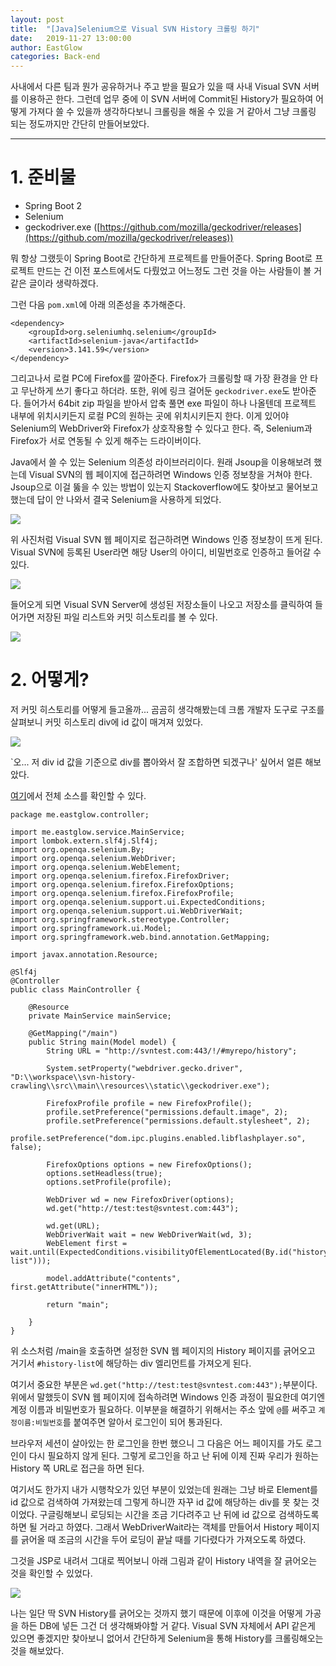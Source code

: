 ```yaml
---
layout: post
title:  "[Java]Selenium으로 Visual SVN History 크롤링 하기"
date:   2019-11-27 13:00:00
author: EastGlow
categories: Back-end
---
```


사내에서 다른 팀과 뭔가 공유하거나 주고 받을 필요가 있을 때 사내 Visual SVN 서버를 이용하곤 한다. 그런데 업무 중에 이 SVN 서버에 Commit된 History가 필요하여 어떻게 가져다 쓸 수 있을까 생각하다보니 크롤링을 해올 수 있을 거 같아서 그냥 크롤링 되는 정도까지만 간단히 만들어보았다.

***

# 1. 준비물

- Spring Boot 2
- Selenium
- geckodriver.exe ([https://github.com/mozilla/geckodriver/releases](https://github.com/mozilla/geckodriver/releases))

뭐 항상 그랬듯이 Spring Boot로 간단하게 프로젝트를 만들어준다. Spring Boot로 프로젝트 만드는 건 이전 포스트에서도 다뤘었고 어느정도 그런 것을 아는 사람들이 볼 거 같은 글이라 생략하겠다.

그런 다음 `pom.xml`에  아래 의존성을 추가해준다.
```
<dependency>  
    <groupId>org.seleniumhq.selenium</groupId>  
    <artifactId>selenium-java</artifactId>  
    <version>3.141.59</version>  
</dependency>
```

그리고나서 로컬 PC에 Firefox를 깔아준다. Firefox가 크롤링할 때 가장 환경을 안 타고 무난하게 쓰기 좋다고 하더라. 또한, 위에 링크 걸어둔 `geckodriver.exe`도 받아준다. 들어가서 64bit zip 파일을 받아서 압축 풀면 exe 파일이 하나 나올텐데 프로젝트 내부에 위치시키든지 로컬 PC의 원하는 곳에 위치시키든지 한다. 이게 있어야 Selenium의 WebDriver와 Firefox가 상호작용할 수 있다고 한다. 즉, Selenium과 Firefox가 서로 연동될 수 있게 해주는 드라이버이다.

Java에서 쓸 수 있는 Selenium 의존성 라이브러리이다. 원래 Jsoup을 이용해보려 했는데 Visual SVN의 웹 페이지에 접근하려면 Windows 인증 정보창을 거쳐야 한다. Jsoup으로 이걸 뚫을 수 있는 방법이 있는지 Stackoverflow에도 찾아보고 물어보고 했는데 답이 안 나와서 결국 Selenium을 사용하게 되었다.

![](/assets/post/20191127_1.png)

위 사진처럼 Visual SVN 웹 페이지로 접근하려면 Windows 인증 정보창이 뜨게 된다. Visual SVN에 등록된 User라면 해당 User의 아이디, 비밀번호로 인증하고 들어갈 수 있다.

![](/assets/post/20191127_2.png)

들어오게 되면 Visual SVN Server에 생성된 저장소들이 나오고 저장소를 클릭하여 들어가면 저장된 파일 리스트와 커밋 히스토리를 볼 수 있다.

![](/assets/post/20191127_3.png)

# 2. 어떻게?

저 커밋 히스토리를 어떻게 들고올까... 곰곰히 생각해봤는데 크롬 개발자 도구로 구조를 살펴보니 커밋 히스토리 div에 id 값이 매겨져 있었다. 

![](/assets/post/20191127_4.png)

`오... 저 div id 값을 기준으로 div를 뽑아와서 잘 조합하면 되겠구나' 싶어서 얼른 해보았다.

[여기](https://github.com/eastglow/spring-svn-crawling)에서 전체 소스를 확인할 수 있다.

```
package me.eastglow.controller;  
  
import me.eastglow.service.MainService;  
import lombok.extern.slf4j.Slf4j;  
import org.openqa.selenium.By;  
import org.openqa.selenium.WebDriver;  
import org.openqa.selenium.WebElement;  
import org.openqa.selenium.firefox.FirefoxDriver;  
import org.openqa.selenium.firefox.FirefoxOptions;  
import org.openqa.selenium.firefox.FirefoxProfile;  
import org.openqa.selenium.support.ui.ExpectedConditions;  
import org.openqa.selenium.support.ui.WebDriverWait;  
import org.springframework.stereotype.Controller;  
import org.springframework.ui.Model;  
import org.springframework.web.bind.annotation.GetMapping;  
  
import javax.annotation.Resource;  
  
@Slf4j  
@Controller  
public class MainController {  
  
    @Resource  
    private MainService mainService;  
  
    @GetMapping("/main")  
    public String main(Model model) {  
        String URL = "http://svntest.com:443/!/#myrepo/history";  
  
        System.setProperty("webdriver.gecko.driver", "D:\\workspace\\svn-history-crawling\\src\\main\\resources\\static\\geckodriver.exe");  
  
        FirefoxProfile profile = new FirefoxProfile();  
        profile.setPreference("permissions.default.image", 2);  
        profile.setPreference("permissions.default.stylesheet", 2);  
        profile.setPreference("dom.ipc.plugins.enabled.libflashplayer.so", false);  
  
        FirefoxOptions options = new FirefoxOptions();  
        options.setHeadless(true);  
        options.setProfile(profile);  
  
        WebDriver wd = new FirefoxDriver(options);  
        wd.get("http://test:test@svntest.com:443");  
  
        wd.get(URL);  
        WebDriverWait wait = new WebDriverWait(wd, 3);  
        WebElement first = wait.until(ExpectedConditions.visibilityOfElementLocated(By.id("history-list")));  
  
        model.addAttribute("contents", first.getAttribute("innerHTML"));  
  
        return "main";
    
    }  
}
```

위 소스처럼 /main을 호출하면 설정한 SVN 웹 페이지의 History 페이지를 긁어오고 거기서 `#history-list`에 해당하는 div 엘리먼트를 가져오게 된다.

여기서 중요한 부분은 `wd.get("http://test:test@svntest.com:443");`부분이다. 위에서 말했듯이 SVN 웹 페이지에 접속하려면 Windows 인증 과정이 필요한데 여기엔 계정 이름과 비밀번호가 필요하다. 이부분을 해결하기 위해서는 주소 앞에 `@`를 써주고 `계정이름:비밀번호`를 붙여주면 알아서 로그인이 되어 통과된다.

브라우저 세션이 살아있는 한 로그인을 한번 했으니 그 다음은 어느 페이지를 가도 로그인이 다시 필요하지 않게 된다. 그렇게 로그인을 하고 난 뒤에 이제 진짜 우리가 원하는 History 쪽 URL로 접근을 하면 된다.

여기서도 한가지 내가 시행착오가 있던 부분이 있었는데 원래는 그냥 바로 Element를 id 값으로 검색하여 가져왔는데 그렇게 하니깐 자꾸 id 값에 해당하는 div를 못 찾는 것이었다. 구글링해보니 로딩되는 시간을 조금 기다려주고 난 뒤에 id 값으로 검색하도록 하면 될 거라고 하였다. 그래서 WebDriverWait라는 객체를 만들어서 History 페이지를 긁어올 때 조금의 시간을 두어 로딩이 끝날 때를 기다렸다가 가져오도록 하였다.

그것을 JSP로 내려서 그대로 찍어보니 아래 그림과 같이 History 내역을 잘 긁어오는 것을 확인할 수 있었다.

![](/assets/post/20191127_5.png)

나는 일단 딱 SVN History를 긁어오는 것까지 했기 때문에 이후에 이것을 어떻게 가공을 하든 DB에 넣든 그건 더 생각해봐야할 거 같다. Visual SVN 자체에서 API 같은게 있으면 좋겠지만 찾아보니 없어서 간단하게 Selenium을 통해 History를 크롤링해오는 것을 해보았다.
